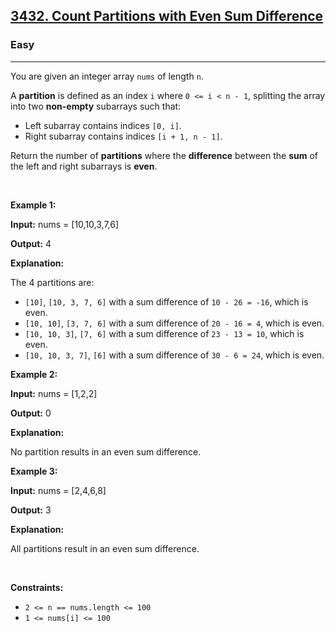 <h2><a href="https://leetcode.com/problems/count-partitions-with-even-sum-difference/?envType=problem-list-v2&envId=array">3432. Count Partitions with Even Sum Difference</a></h2><h3>Easy</h3><hr><p>You are given an integer array <code>nums</code> of length <code>n</code>.</p>

<p>A <strong>partition</strong> is defined as an index <code>i</code> where <code>0 &lt;= i &lt; n - 1</code>, splitting the array into two <strong>non-empty</strong> subarrays such that:</p>

<ul>
	<li>Left subarray contains indices <code>[0, i]</code>.</li>
	<li>Right subarray contains indices <code>[i + 1, n - 1]</code>.</li>
</ul>

<p>Return the number of <strong>partitions</strong> where the <strong>difference</strong> between the <strong>sum</strong> of the left and right subarrays is <strong>even</strong>.</p>

<p>&nbsp;</p>
<p><strong class="example">Example 1:</strong></p>

<div class="example-block">
<p><strong>Input:</strong> <span class="example-io">nums = [10,10,3,7,6]</span></p>

<p><strong>Output:</strong> <span class="example-io">4</span></p>

<p><strong>Explanation:</strong></p>

<p>The 4 partitions are:</p>

<ul>
	<li><code>[10]</code>, <code>[10, 3, 7, 6]</code> with a sum difference of <code>10 - 26 = -16</code>, which is even.</li>
	<li><code>[10, 10]</code>, <code>[3, 7, 6]</code> with a sum difference of <code>20 - 16 = 4</code>, which is even.</li>
	<li><code>[10, 10, 3]</code>, <code>[7, 6]</code> with a sum difference of <code>23 - 13 = 10</code>, which is even.</li>
	<li><code>[10, 10, 3, 7]</code>, <code>[6]</code> with a sum difference of <code>30 - 6 = 24</code>, which is even.</li>
</ul>
</div>

<p><strong class="example">Example 2:</strong></p>

<div class="example-block">
<p><strong>Input:</strong> <span class="example-io">nums = [1,2,2]</span></p>

<p><strong>Output:</strong> <span class="example-io">0</span></p>

<p><strong>Explanation:</strong></p>

<p>No partition results in an even sum difference.</p>
</div>

<p><strong class="example">Example 3:</strong></p>

<div class="example-block">
<p><strong>Input:</strong> <span class="example-io">nums = [2,4,6,8]</span></p>

<p><strong>Output:</strong> <span class="example-io">3</span></p>

<p><strong>Explanation:</strong></p>

<p>All partitions result in an even sum difference.</p>
</div>

<p>&nbsp;</p>
<p><strong>Constraints:</strong></p>

<ul>
	<li><code>2 &lt;= n == nums.length &lt;= 100</code></li>
	<li><code>1 &lt;= nums[i] &lt;= 100</code></li>
</ul>
